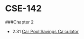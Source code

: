 CSE-142
=======

###Chapter 2
- 2.31 [Car Pool Savings Calculator](https://github.com/jpherkness/CSE-142/blob/master/Chapter-2/2_31.c)
